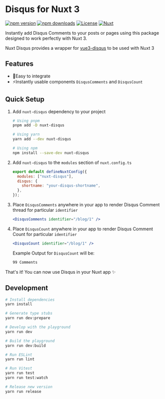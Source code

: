 # Disqus for Nuxt 3

[![npm version][npm-version-src]][npm-version-href]
[![npm downloads][npm-downloads-src]][npm-downloads-href]
[![License][license-src]][license-href]
[![Nuxt][nuxt-src]][nuxt-href]

Instantly add Disqus Comments to your posts or pages using this package designed to work perfectly with Nuxt 3.

Nuxt Disqus provides a wrapper for [vue3-disqus](https://github.com/modbender/vue3-disqus) to be used with Nuxt 3

<!-- - [✨ &nbsp;Release Notes](/CHANGELOG.md) -->
  <!-- - [🏀 Online playground](https://stackblitz.com/github/your-org/nuxt-disqus?file=playground%2Fapp.vue) -->
  <!-- - [📖 &nbsp;Documentation](https://example.com) -->

## Features

- 🔆Easy to integrate
- ⚡️Instantly usable components `DisqusComments` and `DisqusCount`

## Quick Setup

1. Add `nuxt-disqus` dependency to your project

   ```bash
   # Using pnpm
   pnpm add -D nuxt-disqus

   # Using yarn
   yarn add --dev nuxt-disqus

   # Using npm
   npm install --save-dev nuxt-disqus
   ```

2. Add `nuxt-disqus` to the `modules` section of `nuxt.config.ts`

   ```js
   export default defineNuxtConfig({
     modules: ["nuxt-disqus"],
     disqus: {
       shortname: "your-disqus-shortname",
     },
   });
   ```

3. Place `DisqusComments` anywhere in your app to render Disqus Comment thread for particular `identifier`

   ```jsx
   <DisqusComments identifier="/blog/1" />
   ```

4. Place `DisqusCount` anywhere in your app to render Disqus Comment Count for particular `identifier`

   ```jsx
   <DisqusCount identifier="/blog/1" />
   ```

   Example Output for `DisqusCount` will be:
   ```xml
   99 Comments
   ```

That's it! You can now use Disqus in your Nuxt app ✨

## Development

```bash
# Install dependencies
yarn install

# Generate type stubs
yarn run dev:prepare

# Develop with the playground
yarn run dev

# Build the playground
yarn run dev:build

# Run ESLint
yarn run lint

# Run Vitest
yarn run test
yarn run test:watch

# Release new version
yarn run release
```

<!-- Badges -->

[npm-version-src]: https://img.shields.io/npm/v/nuxt-disqus/latest.svg?style=flat&colorA=18181B&colorB=28CF8D
[npm-version-href]: https://npmjs.com/package/nuxt-disqus
[npm-downloads-src]: https://img.shields.io/npm/dm/nuxt-disqus.svg?style=flat&colorA=18181B&colorB=28CF8D
[npm-downloads-href]: https://npmjs.com/package/nuxt-disqus
[license-src]: https://img.shields.io/npm/l/nuxt-disqus.svg?style=flat&colorA=18181B&colorB=28CF8D
[license-href]: https://npmjs.com/package/nuxt-disqus
[nuxt-src]: https://img.shields.io/badge/Nuxt-18181B?logo=nuxt.js
[nuxt-href]: https://nuxt.com
